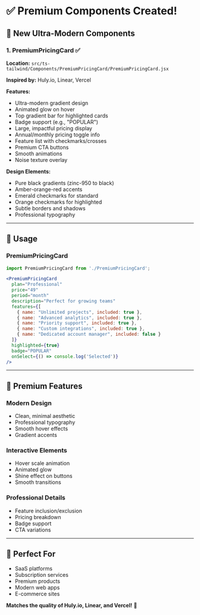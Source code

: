 # ✅ Premium Components Created!

## 🎨 New Ultra-Modern Components

### 1. PremiumPricingCard ✅
**Location:** `src/ts-tailwind/Components/PremiumPricingCard/PremiumPricingCard.jsx`

**Inspired by:** Huly.io, Linear, Vercel

**Features:**
- Ultra-modern gradient design
- Animated glow on hover
- Top gradient bar for highlighted cards
- Badge support (e.g., "POPULAR")
- Large, impactful pricing display
- Annual/monthly pricing toggle info
- Feature list with checkmarks/crosses
- Premium CTA buttons
- Smooth animations
- Noise texture overlay

**Design Elements:**
- Pure black gradients (zinc-950 to black)
- Amber-orange-red accents
- Emerald checkmarks for standard
- Orange checkmarks for highlighted
- Subtle borders and shadows
- Professional typography

---

## 🚀 Usage

### PremiumPricingCard
```jsx
import PremiumPricingCard from './PremiumPricingCard';

<PremiumPricingCard
  plan="Professional"
  price="49"
  period="month"
  description="Perfect for growing teams"
  features={[
    { name: "Unlimited projects", included: true },
    { name: "Advanced analytics", included: true },
    { name: "Priority support", included: true },
    { name: "Custom integrations", included: true },
    { name: "Dedicated account manager", included: false }
  ]}
  highlighted={true}
  badge="POPULAR"
  onSelect={() => console.log('Selected')}
/>
```

---

## 💎 Premium Features

### Modern Design
- Clean, minimal aesthetic
- Professional typography
- Smooth hover effects
- Gradient accents

### Interactive Elements
- Hover scale animation
- Animated glow
- Shine effect on buttons
- Smooth transitions

### Professional Details
- Feature inclusion/exclusion
- Pricing breakdown
- Badge support
- CTA variations

---

## 🎯 Perfect For

- SaaS platforms
- Subscription services
- Premium products
- Modern web apps
- E-commerce sites

**Matches the quality of Huly.io, Linear, and Vercel!** 🚀

